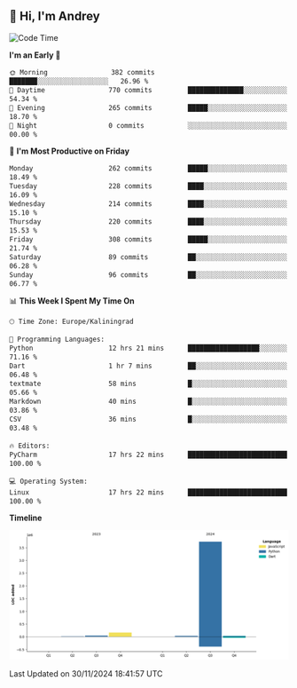 ## 👋 Hi, I'm Andrey

<!--START_SECTION:waka-->
![Code Time](http://img.shields.io/badge/Code%20Time-607%20hrs%2057%20mins-blue)

**I'm an Early 🐤** 

```text
🌞 Morning                382 commits         ███████░░░░░░░░░░░░░░░░░░   26.96 % 
🌆 Daytime                770 commits         ██████████████░░░░░░░░░░░   54.34 % 
🌃 Evening                265 commits         █████░░░░░░░░░░░░░░░░░░░░   18.70 % 
🌙 Night                  0 commits           ░░░░░░░░░░░░░░░░░░░░░░░░░   00.00 % 
```
📅 **I'm Most Productive on Friday** 

```text
Monday                   262 commits         █████░░░░░░░░░░░░░░░░░░░░   18.49 % 
Tuesday                  228 commits         ████░░░░░░░░░░░░░░░░░░░░░   16.09 % 
Wednesday                214 commits         ████░░░░░░░░░░░░░░░░░░░░░   15.10 % 
Thursday                 220 commits         ████░░░░░░░░░░░░░░░░░░░░░   15.53 % 
Friday                   308 commits         █████░░░░░░░░░░░░░░░░░░░░   21.74 % 
Saturday                 89 commits          ██░░░░░░░░░░░░░░░░░░░░░░░   06.28 % 
Sunday                   96 commits          ██░░░░░░░░░░░░░░░░░░░░░░░   06.77 % 
```


📊 **This Week I Spent My Time On** 

```text
🕑︎ Time Zone: Europe/Kaliningrad

💬 Programming Languages: 
Python                   12 hrs 21 mins      ██████████████████░░░░░░░   71.16 % 
Dart                     1 hr 7 mins         ██░░░░░░░░░░░░░░░░░░░░░░░   06.48 % 
textmate                 58 mins             █░░░░░░░░░░░░░░░░░░░░░░░░   05.66 % 
Markdown                 40 mins             █░░░░░░░░░░░░░░░░░░░░░░░░   03.86 % 
CSV                      36 mins             █░░░░░░░░░░░░░░░░░░░░░░░░   03.48 % 

🔥 Editors: 
PyCharm                  17 hrs 22 mins      █████████████████████████   100.00 % 

💻 Operating System: 
Linux                    17 hrs 22 mins      █████████████████████████   100.00 % 
```

**Timeline**

![Lines of Code chart](https://raw.githubusercontent.com/Mist3s/Mist3s/main/assets/bar_graph.png)


 Last Updated on 30/11/2024 18:41:57 UTC
<!--END_SECTION:waka-->

